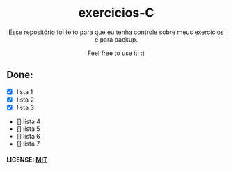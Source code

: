 <h1 align="center"> exercicios-C </h1>

<p align="center">Esse repositório foi feito para que eu tenha controle sobre meus exercícios e para backup.</p>
<p align="center">Feel free to use it! :)</p>

## Done:

- [x] lista 1
- [x] lista 2
- [x] lista 3
- [] lista 4
- [] lista 5
- [] lista 6
- [] lista 7

#### LICENSE: [MIT](https://github.com/nascimento-felipe/exercicios-C/blob/main/LICENSE)
